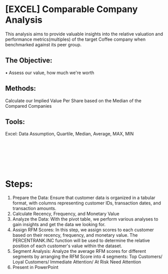 # [EXCEL] Comparable Company Analysis

This analysis aims to provide valuable insights into the relative valuation and performance metrics(multiples) of the target Coffee company when benchmarked against its peer group.

## The Objective: 
• Assess our value, how much we're worth <br/>

## Methods: 
Calculate our Implied Value Per Share based on the Median of the Compared Companies 

## Tools: 
Excel: Data Assumption, Quartile, Median, Average, MAX, MIN <br/>

<pre>




   
</pre>

# Steps:
1. Prepare the Data: Ensure that customer data is organized in a tabular format, with columns representing customer IDs, transaction dates, and transaction amounts.
2. Calculate Recency, Frequency, and Monetary Value
3. Analyze the Data: With the pivot table, we perform various analyses to gain insights and get the data we looking for.
4. Assign RFM Scores: In this step, we assign scores to each customer based on their recency, frequency, and monetary value. The PERCENTRANK.INC function will be used to determine the relative position of each customer's value within the dataset.
5. Segment Analysis: Analyze the average RFM scores for different segments by arranging the RFM Score into 4 segments: Top Customers/ Loyal Customers/ Immediate Attention/ At Risk Need Attention
6. Present in PowerPoint
